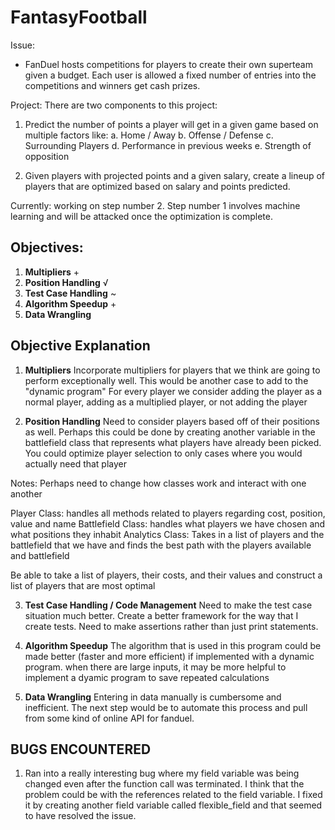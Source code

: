 # FantasyFootball

Issue: 
- FanDuel hosts competitions for players to create their own superteam given a budget. Each user is allowed a fixed number of entries into the competitions and winners get cash prizes.

Project:
There are two components to this project:
  1. Predict the number of points a player will get in a given game based on multiple factors like:
    a. Home / Away
    b. Offense / Defense
    c. Surrounding Players
    d. Performance in previous weeks
    e. Strength of opposition
    
  2. Given players with projected points and a given salary, create a lineup of players that are optimized based on salary and points predicted.
  
 Currently: working on step number 2. Step number 1 involves machine learning and will be attacked once the optimization is complete.


## Objectives:
1. **Multipliers** +
2. **Position Handling** √
3. **Test Case Handling** ~
4. **Algorithm Speedup** +
5. **Data Wrangling**

## Objective Explanation
1. **Multipliers** 
Incorporate multipliers for players that we think are going to perform exceptionally well. This would be another case to add to the "dynamic program"
For every player we consider adding the player as a normal player, adding as a multiplied player, or not adding the player

2. **Position Handling**
Need to consider players based off of their positions as well. Perhaps this could be done by creating another variable in the battlefield class
that represents what players have already been picked. You could optimize player selection to only cases where you would actually need that player

Notes: Perhaps need to change how classes work and interact with one another

Player Class: handles all methods related to players regarding cost, position, value and name
Battlefield Class: handles what players we have chosen and what positions they inhabit
Analytics Class: Takes in a list of players and the battlefield that we have and finds the best path with the players available and battlefield

Be able to take a list of players, their costs, and their values and construct a list of players that are most optimal

3. **Test Case Handling / Code Management**
 Need to make the test case situation much better. Create a better framework for the way that I create tests. Need to make assertions rather than
just print statements.

4. **Algorithm Speedup**
The algorithm that is used in this program could be made better (faster and more efficient) if implemented with a dynamic program. when there are large inputs, it may be more helpful to implement a dyamic program to save repeated calculations

5. **Data Wrangling**
Entering in data manually is cumbersome and inefficient. The next step would be to automate this process and pull from some kind of online API for fanduel.

## BUGS ENCOUNTERED

1. Ran into a really interesting bug where my field variable was being changed even after the function call was terminated. I think that the problem could be with the references related to the field variable. I fixed it by creating another field variable called flexible_field and that seemed to have resolved the issue.